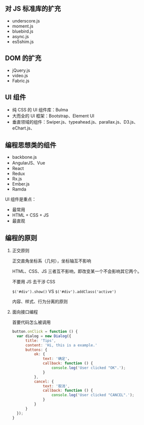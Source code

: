 对 JS 标准库的扩充
---
* underscore.js
* moment.js
* bluebird.js
* async.js
* es5shim.js

DOM 的扩充
---
* jQuery.js
* video.js
* Fabric.js

UI 组件
---
* 纯 CSS 的 UI 组件库：Bulma
* 大而全的 UI 框架：Bootstrap、Element UI
* 垂直领域的组件：Swiper.js、typeahead.js、parallax.js、D3.js、eChart.js、

编程思想类的组件
---
* backbone.js
* AngularJS、Vue
* React
* Redux
* Rx.js
* Ember.js
* Ramda

UI 组件是重点：

* 最常用
* HTML + CSS + JS
* 最直观

编程的原则
---
1. 正交原则

   正交直角坐标系（几何），坐标轴互不影响
   
   HTML、CSS、JS 三者互不影响，即改变某一个不会影响其它两个。
   
   不要用 JS 去干涉 CSS
   
   `$('#div').show()` VS `$('#div').addClass('active')`
   
   内容、样式、行为分离的原则
   
2. 面向接口编程

   首要代码怎么被调用
   
   ```javascript
   button.onClick = function () {
     var dialog = new Dialog({
         title: 'Tips',
         content: 'Hi, this is a example.'
         buttons: {
             ok: {
                 text: '确定'，
                 callback: function () {
                     console.log('User clicked "OK".');
                 }
             },
             cancel: {
                 text: '取消',
                 callback: function () {
                     console.log('User clicked "CANCEL".');
                 }
             }
         }
     });
   }
   ```

